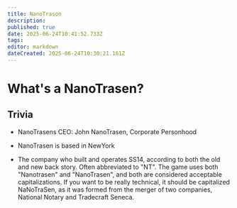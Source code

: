 ```yaml
---
title: NanoTrason
description: 
published: true
date: 2025-06-24T10:41:52.733Z
tags: 
editor: markdown
dateCreated: 2025-06-24T10:30:21.161Z
---
```


# What's a NanoTrasen?

















## Trivia

- NanoTrasens CEO: John NanoTrasen, Corporate Personhood

- NanoTrasen is based in NewYork

- The company who built and operates SS14, according to both the old and new back story. Often abbreviated to "NT". The game uses both "Nanotrasen" and "NanoTrasen", and both are considered acceptable capitalizations. If you want to be really technical, it should be capitalized NaNoTraSen, as it was formed from the merger of two companies, National Notary and Tradecraft Seneca.

